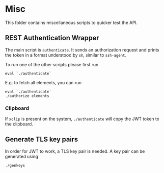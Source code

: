 # Misc
This folder contains miscellaneous scripts to quicker test the API.

## REST Authentication Wrapper
The main script is `authenticate`. It sends an authorization request and prints the token
in a format understood by `sh`, similar to `ssh-agent`.

To run one of the other scripts please first run

	eval `./authenticate`

E.g. to fetch all elements, you can run

	eval `./authenticate`
	./authorize elements

### Clipboard
If `xclip` is present on the system, `./authenticate` will copy the JWT token to the
clipboard.

## Generate TLS key pairs
In order for JWT to work, a TLS key pair is needed. A key pair can be generated using

	./genkeys
